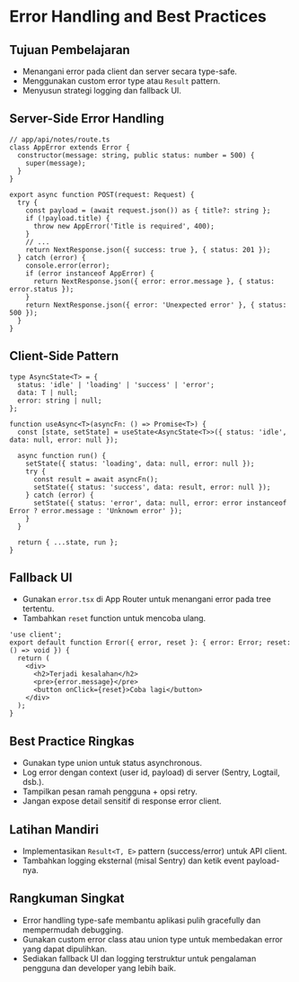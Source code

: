 # Error Handling and Best Practices

## Tujuan Pembelajaran
- Menangani error pada client dan server secara type-safe.
- Menggunakan custom error type atau `Result` pattern.
- Menyusun strategi logging dan fallback UI.

## Server-Side Error Handling
```tsx
// app/api/notes/route.ts
class AppError extends Error {
  constructor(message: string, public status: number = 500) {
    super(message);
  }
}

export async function POST(request: Request) {
  try {
    const payload = (await request.json()) as { title?: string };
    if (!payload.title) {
      throw new AppError('Title is required', 400);
    }
    // ...
    return NextResponse.json({ success: true }, { status: 201 });
  } catch (error) {
    console.error(error);
    if (error instanceof AppError) {
      return NextResponse.json({ error: error.message }, { status: error.status });
    }
    return NextResponse.json({ error: 'Unexpected error' }, { status: 500 });
  }
}
```

## Client-Side Pattern
```tsx
type AsyncState<T> = {
  status: 'idle' | 'loading' | 'success' | 'error';
  data: T | null;
  error: string | null;
};

function useAsync<T>(asyncFn: () => Promise<T>) {
  const [state, setState] = useState<AsyncState<T>>({ status: 'idle', data: null, error: null });

  async function run() {
    setState({ status: 'loading', data: null, error: null });
    try {
      const result = await asyncFn();
      setState({ status: 'success', data: result, error: null });
    } catch (error) {
      setState({ status: 'error', data: null, error: error instanceof Error ? error.message : 'Unknown error' });
    }
  }

  return { ...state, run };
}
```

## Fallback UI
- Gunakan `error.tsx` di App Router untuk menangani error pada tree tertentu.
- Tambahkan `reset` function untuk mencoba ulang.
```tsx
'use client';
export default function Error({ error, reset }: { error: Error; reset: () => void }) {
  return (
    <div>
      <h2>Terjadi kesalahan</h2>
      <pre>{error.message}</pre>
      <button onClick={reset}>Coba lagi</button>
    </div>
  );
}
```

## Best Practice Ringkas
- Gunakan type union untuk status asynchronous.
- Log error dengan context (user id, payload) di server (Sentry, Logtail, dsb.).
- Tampilkan pesan ramah pengguna + opsi retry.
- Jangan expose detail sensitif di response error client.

## Latihan Mandiri
- Implementasikan `Result<T, E>` pattern (success/error) untuk API client.
- Tambahkan logging eksternal (misal Sentry) dan ketik event payload-nya.

## Rangkuman Singkat
- Error handling type-safe membantu aplikasi pulih gracefully dan mempermudah debugging.
- Gunakan custom error class atau union type untuk membedakan error yang dapat dipulihkan.
- Sediakan fallback UI dan logging terstruktur untuk pengalaman pengguna dan developer yang lebih baik.
